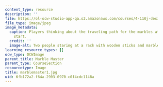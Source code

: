 ```yaml
---
content_type: resource
description: ''
file: https://ol-ocw-studio-app-qa.s3.amazonaws.com/courses/4-110j-design-across-scales-disciplines-and-problem-contexts-spring-2013/6fb172a2f64a29030970c0f4cdc1148a_marblemaster1.jpg
file_type: image/jpeg
image_metadata:
  caption: Players thinking about the traveling path for the marbles at the game's
    start.
  credit: ''
  image-alt: Two people staring at a rack with wooden sticks and marbles on top.
learning_resource_types: []
ocw_type: OCWImage
parent_title: Marble Master
parent_type: CourseSection
resourcetype: Image
title: marblemaster1.jpg
uid: 6fb172a2-f64a-2903-0970-c0f4cdc1148a
---
```

